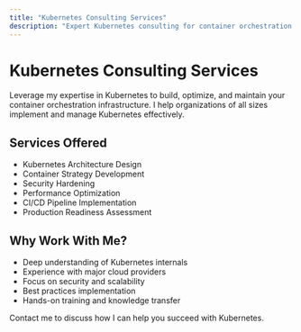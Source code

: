 ```yaml
---
title: "Kubernetes Consulting Services"
description: "Expert Kubernetes consulting for container orchestration and cloud-native applications"
---
```


# Kubernetes Consulting Services

Leverage my expertise in Kubernetes to build, optimize, and maintain your container orchestration infrastructure. I help organizations of all sizes implement and manage Kubernetes effectively.

## Services Offered

- Kubernetes Architecture Design
- Container Strategy Development
- Security Hardening
- Performance Optimization
- CI/CD Pipeline Implementation
- Production Readiness Assessment

## Why Work With Me?

- Deep understanding of Kubernetes internals
- Experience with major cloud providers
- Focus on security and scalability
- Best practices implementation
- Hands-on training and knowledge transfer

Contact me to discuss how I can help you succeed with Kubernetes.
